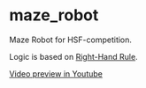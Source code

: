 # maze_robot
Maze Robot for HSF-competition.

Logic is based on [Right-Hand Rule](https://en.wikipedia.org/wiki/Maze_solving_algorithm#Wall_follower).

[Video preview in Youtube](https://www.youtube.com/watch?v=kVV0BhLAqjQ)
